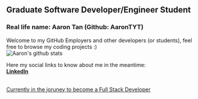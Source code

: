 ## Graduate Software Developer/Engineer Student
### Real life name: Aaron Tan (Github: AaronTYT)
<link rel="stylesheet" href="https://cdnjs.cloudflare.com/ajax/libs/font-awesome/4.7.0/css/font-awesome.min.css">

Welcome to my GitHub Employers and other developers (or students), feel free to browse my coding projects :)<br>
![Aaron's github stats](https://github-readme-stats.vercel.app/api?username=AaronTYT&show_icons=true&theme=merko)

Here my social links to know about me in the meantime: <br/>
<a href="https://www.linkedin.com/in/aaron-tanyutat/"><b>LinkedIn</b></i>

<br/>
Currently in the joruney to become a Full Stack Developer
